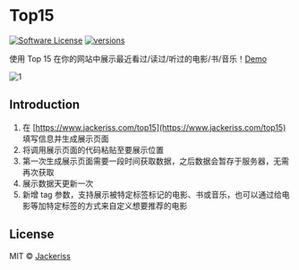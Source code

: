 # Top15
[![Software License](https://img.shields.io/badge/license-MIT-brightgreen.svg?style=flat-square)](LICENSE.txt)
[![versions](https://img.shields.io/badge/versions%20-%20%201.2.0-blue.svg?style=flat-square)]()  

使用 Top 15 在你的网站中展示最近看过/读过/听过的电影/书/音乐！[Demo](//www.jackeriss.com/share)  

![1](https://ooo.0o0.ooo/2017/03/15/58c92e93422a7.jpg)

## Introduction
1. 在 [https://www.jackeriss.com/top15](https://www.jackeriss.com/top15) 填写信息并生成展示页面
2. 将调用展示页面的代码粘贴至要展示位置
3. 第一次生成展示页面需要一段时间获取数据，之后数据会暂存于服务器，无需再次获取
4. 展示数据天更新一次
5. 新增 tag 参数，支持展示被特定标签标记的电影、书或音乐，也可以通过给电影等加特定标签的方式来自定义想要推荐的电影

## License
MIT © [Jackeriss](//www.jackeriss.com)
